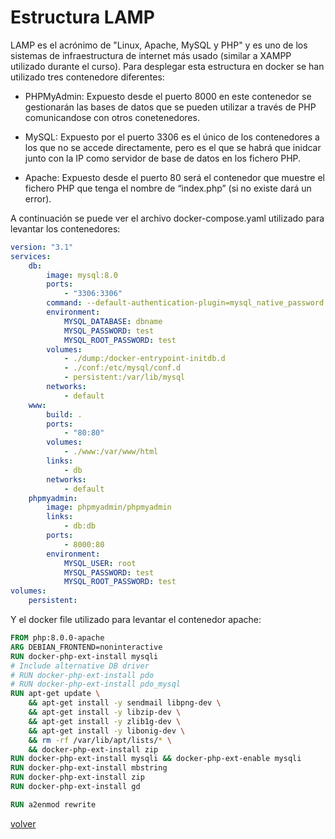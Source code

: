 # Estructura LAMP

LAMP es el acrónimo de "Linux, Apache, MySQL y PHP" y es uno de los sistemas de infraestructura de internet más usado (similar a XAMPP utilizado durante el curso). Para desplegar esta estructura en docker se han utilizado tres contenedore diferentes:

* PHPMyAdmin: Expuesto desde el puerto 8000 en este contenedor se gestionarán las bases de datos que se pueden utilizar a través de PHP comunicandose con otros conetenedores.

* MySQL: Expuesto por el puerto 3306 es el único de los contenedores a los que no se accede directamente, pero es el que se habrá que inidcar junto con la IP como servidor de base de datos en los fichero PHP.

* Apache: Expuesto desde el puerto 80 será el contenedor que muestre el fichero PHP que tenga el nombre de “index.php” (si no existe dará un error).

A continuación se puede ver el archivo docker-compose.yaml utilizado para levantar los contenedores:

```yaml
version: "3.1"
services:
    db:
        image: mysql:8.0
        ports: 
            - "3306:3306"
        command: --default-authentication-plugin=mysql_native_password
        environment:
            MYSQL_DATABASE: dbname
            MYSQL_PASSWORD: test
            MYSQL_ROOT_PASSWORD: test 
        volumes:
            - ./dump:/docker-entrypoint-initdb.d
            - ./conf:/etc/mysql/conf.d
            - persistent:/var/lib/mysql
        networks:
            - default
    www:
        build: .
        ports: 
            - "80:80"
        volumes:
            - ./www:/var/www/html
        links:
            - db
        networks:
            - default
    phpmyadmin:
        image: phpmyadmin/phpmyadmin
        links: 
            - db:db
        ports:
            - 8000:80
        environment:
            MYSQL_USER: root
            MYSQL_PASSWORD: test
            MYSQL_ROOT_PASSWORD: test 
volumes:
    persistent:
```
Y el docker file utilizado para levantar el contenedor apache:

```dockerfile
FROM php:8.0.0-apache
ARG DEBIAN_FRONTEND=noninteractive
RUN docker-php-ext-install mysqli
# Include alternative DB driver
# RUN docker-php-ext-install pdo
# RUN docker-php-ext-install pdo_mysql
RUN apt-get update \
    && apt-get install -y sendmail libpng-dev \
    && apt-get install -y libzip-dev \
    && apt-get install -y zlib1g-dev \
    && apt-get install -y libonig-dev \
    && rm -rf /var/lib/apt/lists/* \
    && docker-php-ext-install zip
RUN docker-php-ext-install mysqli && docker-php-ext-enable mysqli
RUN docker-php-ext-install mbstring
RUN docker-php-ext-install zip
RUN docker-php-ext-install gd

RUN a2enmod rewrite
```
[volver](../../index.md)